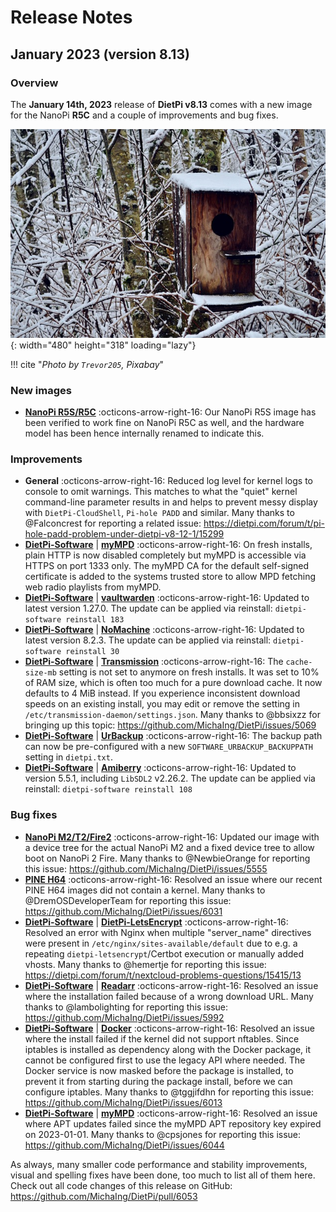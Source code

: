 # Release Notes

## January 2023 (version 8.13)

### Overview

The **January 14th, 2023** release of **DietPi v8.13** comes with a new image for the NanoPi **R5C** and a couple of improvements and bug fixes.

![Bird house snow](../assets/images/dietpi-release-v8_13.jpg){: width="480" height="318" loading="lazy"}

!!! cite "*Photo by `Trevor205`, Pixabay*"

### New images

- [**NanoPi R5S/R5C**](../../hardware/#nanopi-series-friendlyelec) :octicons-arrow-right-16: Our NanoPi R5S image has been verified to work fine on NanoPi R5C as well, and the hardware model has been hence internally renamed to indicate this.

### Improvements

- **General** :octicons-arrow-right-16: Reduced log level for kernel logs to console to omit warnings. This matches to what the "quiet" kernel command-line parameter results in and helps to prevent messy display with `DietPi-CloudShell`, `Pi-hole PADD` and similar. Many thanks to @Falconcrest for reporting a related issue: <https://dietpi.com/forum/t/pi-hole-padd-problem-under-dietpi-v8-12-1/15299>
- [**DietPi-Software**](../../dietpi_tools/#dietpi-software) | [**myMPD**](../../software/media/#mympd) :octicons-arrow-right-16: On fresh installs, plain HTTP is now disabled completely but myMPD is accessible via HTTPS on port 1333 only. The myMPD CA for the default self-signed certificate is added to the systems trusted store to allow MPD fetching web radio playlists from myMPD.
- [**DietPi-Software**](../../dietpi_tools/#dietpi-software) | [**vaultwarden**](../../software/cloud/#vaultwarden) :octicons-arrow-right-16: Updated to latest version 1.27.0. The update can be applied via reinstall: `dietpi-software reinstall 183`
- [**DietPi-Software**](../../dietpi_tools/#dietpi-software) | [**NoMachine**](../../software/remote_desktop/#nomachine) :octicons-arrow-right-16: Updated to latest version 8.2.3. The update can be applied via reinstall: `dietpi-software reinstall 30`
- [**DietPi-Software**](../../dietpi_tools/#dietpi-software) | [**Transmission**](../../software/bittorrent/#transmission) :octicons-arrow-right-16: The `cache-size-mb` setting is not set to anymore on fresh installs. It was set to 10% of RAM size, which is often too much for a pure download cache. It now defaults to 4 MiB instead. If you experience inconsistent download speeds on an existing install, you may edit or remove the setting in `/etc/transmission-daemon/settings.json`. Many thanks to @bbsixzz for bringing up this topic: <https://github.com/MichaIng/DietPi/issues/5069>
- [**DietPi-Software**](../../dietpi_tools/#dietpi-software) | [**UrBackup**](../../software/cloud/#urbackup) :octicons-arrow-right-16: The backup path can now be pre-configured with a new `SOFTWARE_URBACKUP_BACKUPPATH` setting in `dietpi.txt`.
- [**DietPi-Software**](../../dietpi_tools/#dietpi-software) | [**Amiberry**](../../software/gaming/#amiberry) :octicons-arrow-right-16: Updated to version 5.5.1, including `LibSDL2` v2.26.2. The update can be applied via reinstall: `dietpi-software reinstall 108`

### Bug fixes

- [**NanoPi M2/T2/Fire2**](../../hardware/#nanopi-series-friendlyelec) :octicons-arrow-right-16: Updated our image with a device tree for the actual NanoPi M2 and a fixed device tree to allow boot on NanoPi 2 Fire. Many thanks to @NewbieOrange for reporting this issue: <https://github.com/MichaIng/DietPi/issues/5555>
- [**PINE H64**](../..//hardware/#pine64) :octicons-arrow-right-16: Resolved an issue where our recent PINE H64 images did not contain a kernel. Many thanks to @DremOSDeveloperTeam for reporting this issue: <https://github.com/MichaIng/DietPi/issues/6031>
- [**DietPi-Software**](../../dietpi_tools/#dietpi-software) | [**DietPi-LetsEncrypt**](../../software/system_security/#lets-encrypt) :octicons-arrow-right-16: Resolved an error with Nginx when multiple "server_name" directives were present in `/etc/nginx/sites-available/default` due to e.g. a repeating `dietpi-letsencrypt`/Certbot execution or manually added vhosts. Many thanks to @hemertje for reporting this issue: <https://dietpi.com/forum/t/nextcloud-problems-questions/15415/13>
- [**DietPi-Software**](../../dietpi_tools/#dietpi-software) | [**Readarr**](../../software/bittorrent/#readarr) :octicons-arrow-right-16: Resolved an issue where the installation failed because of a wrong download URL. Many thanks to @lambolighting for reporting this issue: <https://github.com/MichaIng/DietPi/issues/5992>
- [**DietPi-Software**](../../dietpi_tools/#dietpi-software) | [**Docker**](../../software/programming/#docker) :octicons-arrow-right-16: Resolved an issue where the install failed if the kernel did not support nftables. Since iptables is installed as dependency along with the Docker package, it cannot be configured first to use the legacy API where needed. The Docker service is now masked before the package is installed, to prevent it from starting during the package install, before we can configure iptables. Many thanks to @tggjifdhn for reporting this issue: <https://github.com/MichaIng/DietPi/issues/6013>
- [**DietPi-Software**](../../dietpi_tools/#dietpi-software) | [**myMPD**](../../software/media/#mympd) :octicons-arrow-right-16: Resolved an issue where APT updates failed since the myMPD APT repository key expired on 2023-01-01. Many thanks to @cpsjones for reporting this issue: <https://github.com/MichaIng/DietPi/issues/6044>

As always, many smaller code performance and stability improvements, visual and spelling fixes have been done, too much to list all of them here. Check out all code changes of this release on GitHub: <https://github.com/MichaIng/DietPi/pull/6053>
